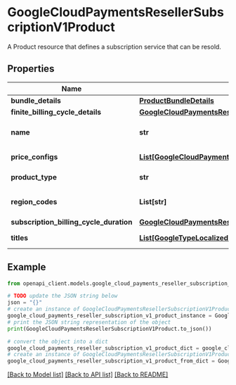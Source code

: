 # GoogleCloudPaymentsResellerSubscriptionV1Product

A Product resource that defines a subscription service that can be resold.

## Properties

Name | Type | Description | Notes
------------ | ------------- | ------------- | -------------
**bundle_details** | [**ProductBundleDetails**](ProductBundleDetails.md) |  | [optional] 
**finite_billing_cycle_details** | [**GoogleCloudPaymentsResellerSubscriptionV1FiniteBillingCycleDetails**](GoogleCloudPaymentsResellerSubscriptionV1FiniteBillingCycleDetails.md) |  | [optional] 
**name** | **str** | Identifier. Response only. Resource name of the product. It will have the format of \&quot;partners/{partner_id}/products/{product_id}\&quot; | [optional] 
**price_configs** | [**List[GoogleCloudPaymentsResellerSubscriptionV1ProductPriceConfig]**](GoogleCloudPaymentsResellerSubscriptionV1ProductPriceConfig.md) | Output only. Price configs for the product in the available regions. | [optional] [readonly] 
**product_type** | **str** | Output only. Output Only. Specifies the type of the product. | [optional] [readonly] 
**region_codes** | **List[str]** | Output only. 2-letter ISO region code where the product is available in. Ex. \&quot;US\&quot; Please refers to: https://en.wikipedia.org/wiki/ISO_3166-1 | [optional] [readonly] 
**subscription_billing_cycle_duration** | [**GoogleCloudPaymentsResellerSubscriptionV1Duration**](GoogleCloudPaymentsResellerSubscriptionV1Duration.md) |  | [optional] 
**titles** | [**List[GoogleTypeLocalizedText]**](GoogleTypeLocalizedText.md) | Output only. Localized human readable name of the product. | [optional] [readonly] 

## Example

```python
from openapi_client.models.google_cloud_payments_reseller_subscription_v1_product import GoogleCloudPaymentsResellerSubscriptionV1Product

# TODO update the JSON string below
json = "{}"
# create an instance of GoogleCloudPaymentsResellerSubscriptionV1Product from a JSON string
google_cloud_payments_reseller_subscription_v1_product_instance = GoogleCloudPaymentsResellerSubscriptionV1Product.from_json(json)
# print the JSON string representation of the object
print(GoogleCloudPaymentsResellerSubscriptionV1Product.to_json())

# convert the object into a dict
google_cloud_payments_reseller_subscription_v1_product_dict = google_cloud_payments_reseller_subscription_v1_product_instance.to_dict()
# create an instance of GoogleCloudPaymentsResellerSubscriptionV1Product from a dict
google_cloud_payments_reseller_subscription_v1_product_from_dict = GoogleCloudPaymentsResellerSubscriptionV1Product.from_dict(google_cloud_payments_reseller_subscription_v1_product_dict)
```
[[Back to Model list]](../README.md#documentation-for-models) [[Back to API list]](../README.md#documentation-for-api-endpoints) [[Back to README]](../README.md)


